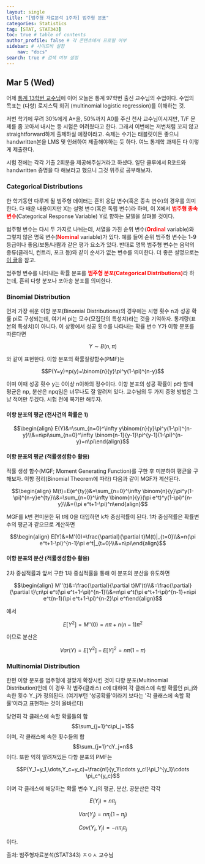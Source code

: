 ```yaml
---
layout: single
title: "[범주형 자료분석 1주차] 범주형 분포"
categories: Statistics
tag: [STAT, STAT343]
toc: true # table of contents
author_profile: false # 각 콘텐츠에서 프로필 여부
sidebar: # 사이드바 설정
    nav: "docs"
search: true # 검색 여부 설정
---
```

<head>
    <!-- Latex -->
    <script src="https://cdn.mathjax.org/mathjax/latest/MathJax.js?config=TeX-AMS-MML_HTMLorMML" type="text/javascript"></script>
</head>
<style>
    th, td {
        text-align: center;
    }
    .r {
        color: red;
    }
</style>

## Mar 5 (Wed)

어제 <a href="https://partial02.github.io/statistics/SC1/">통계 13학번 교수님</a>에 이어 오늘은 통계 97학번 출신 교수님의 수업이다. 수업의 목표는 (다항) 로지스틱 회귀 (multinomial logistic regression)를 이해하는 것.

저번 학기에 무려 30%에게 A+을, 50%까지 A0를 주신 천사 교수님이시지만, T/F 문제를 좀 꼬아서 내시는 등 시험은 어려웠다고 한다. 그래서 이번에는 저번처럼 꼬지 않고 straightforward하게 출제하실 예정이라고. 숙제는 수기는 태블릿이든 좋으니 handwritten본을 LMS 및 인쇄하여 제출해야하는 듯 하다. 여느 통계학 과제든 다 이렇게 제출한다.

시험 전에는 각각 기출 2회분을 제공해주실거라고 하셨다. 일단 클루에서 R코드와 handwritten 증명을 다 해보라고 했으니 그것 위주로 공부해보자.

### Categorical Distributions

한 학기동안 다루게 될 범주형 데이터는 흔히 응답 변수(혹은 종속 변수)의 경우를 의미한다. 다 배운 내용이지만 X는 설명 변수(혹은 독립 변수)라 하며, 이 X에서 <strong class="r">범주형 종속 변수</strong>(Categorical Response Variable) Y로 향하는 모델을 살펴볼 것이다.

범주형 변수는 다시 두 가지로 나뉘는데, 서열을 가진 순위 변수(<strong class="r">Ordinal</strong> variable)와 그렇지 않은 명목 변수(<strong class="r">Nominal</strong> variable)가 있다. 예를 들어 순위 범주형 변수는 1-9등급이나 좋음/보통/나쁨과 같은 평가 요소가 있다. 반대로 명목 범주형 변수는 음악의 종류(클래식, 컨트리, 포크 등)와 같이 순서가 없는 변수를 의미한다. 더 좋은 설명으로는 <a href="https://blog.naver.com/a7921/223188324694">이 글</a>을 참고.

범주형 변수를 나타내는 확률 분포를 <strong class="r">범주형 분포(Categorical Distributions)</strong>라 하는데, 흔히 다항 분포나 포아송 분포를 의미한다.

### Binomial Distribution

먼저 가장 쉬운 이항 분포(Binomial Distributions)의 경우에는 시행 횟수 n과 성공 확률 pi로 구성되는데, 여기서 pi는 모수(모집단의 특성치)라는 것을 기억하자. 통계량(표본의 특성치)이 아니다. 이 상황에서 성공 횟수를 나타내는 확률 변수 Y가 이항 분포를 따른다면

$$Y\sim B(n,\pi)$$

와 같이 표현한다. 이항 분포의 확률질량함수(PMF)는

$$P(Y=y)=p(y)=\binom{n}{y}\pi^y(1-\pi)^{n-y}$$

이며 이때 성공 횟수 y는 0이상 n이하의 정수이다. 이항 분포의 성공 확률이 p라 할때 평균은 np, 분산은 npq임은 너무나도 잘 알려져 있다. 교수님의 두 가지 증명 방법은 그냥 적어만 두겠다. 시험 전에 복기만 해두자.

#### 이항 분포의 평균 (전사건의 확률은 1)

$$\begin{align} E(Y)&=\sum_{n=0}^\infty y\binom{n}{y}\pi^y(1-\pi)^{n-y}\\&=n\pi\sum_{n=0}^\infty \binom{n-1}{y-1}\pi^{y-1}(1-\pi)^{n-y}=n\pi\end{align}$$

#### 이항 분포의 평균 (적률생성함수 활용)

적률 생성 함수(MGF; Moment Generating Function)를 구한 후 미분하여 평균을 구해보자. 이항 정리(Binomial Theorem에 따라) 다음과 같이 MGF가 계산된다.

$$\begin{align} M(t)=E(e^{ty})&=\sum_{n=0}^\infty \binom{n}{y}\pi^y(1-\pi)^{n-y}e^{ty}\\&=\sum_{n=0}^\infty \binom{n}{y}(\pi e^t)^y(1-\pi)^{n-y}\\&=(\pi e^t+1-\pi)^n\end{align}$$

MGF를 k번 편미분한 뒤 t에 0을 대입하면 k차 중심적률이 된다. 1차 중심적률은 확률변수의 평균과 같으므로 계산하면

$$\begin{align} E[Y]&=M'(0)=\frac{\partial}{\partial t}M(t)|_{t=0}\\&=n(\pi e^t+1-\pi)^{n-1}\pi e^t|_{t=0}\\&=n\pi\end{align}$$

#### 이항 분포의 분산 (적률생성함수 활용)

2차 중심적률과 앞서 구한 1차 중심적률을 통해 이 분포의 분산을 유도하면

$$\begin{align} M''(t)&=\frac{\partial}{\partial t}M'(t)\\&=\frac{\partial}{\partial t}\;n\pi e^t(\pi e^t+1-\pi)^{n-1}\\&=n\pi e^t(\pi e^t+1-\pi)^{n-1}+n\pi e^t(n-1)(\pi e^t+1-\pi)^{n-2}\pi e^t\end{align}$$

에서

$$E[Y^2]=M''(0)=n\pi+n(n-1)\pi^2$$

이므로 분산은

$$Var(Y)=E[Y^2]-E[Y]^2=n\pi(1-\pi)$$

### Multinomial Distribution

한편 이항 분포를 범주형에 걸맞게 확장시킨 것이 다항 분포(Multinomial Distribution)인데 이 경우 각 범주(클래스) c에 대하여 각 클래스에 속할 확률인 pi_j와 속한 횟수 Y_j가 정의된다. (여기부턴 '성공확률'이라기 보다는 '각 클래스에 속할 확률'이라고 표현하는 것이 올바르다)

당연히 각 클래스에 속할 확률들의 합 $$\sum_{j=1}^c\pi_j=1$$이며, 각 클래스에 속한 횟수들의 합 $$\sum_{j=1}^cY_j=n$$ 이다. 또한 익히 알려져있든 다항 분포의 PMF는

$$P(Y_1=y_1,\dots,Y_c=y_c)=\frac{n!}{y_1!\cdots y_c!}\pi_1^{y_1}\cdots \pi_c^{y_c}$$

이며 각 클래스에 해당하는 확률 변수 Y_j의 평균, 분산, 공분산은 각각

$$E(Y_j)=n\pi_j$$

$$Var(Y_j)=n\pi_j(1-\pi_j)$$

$$Cov(Y_i,Y_j)=-n\pi_i\pi_j$$

이다.


출처: 범주형자료분석(STAT343) ㅈㅇㅅ 교수님